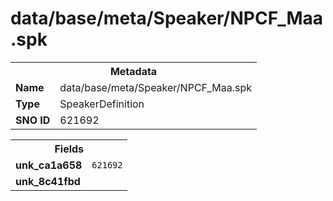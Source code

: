 <h1>data/base/meta/Speaker/NPCF_Maa.spk</h1><table><tr><th colspan="100%">Metadata</th></tr><tr><td><b>Name</b></td><td>data/base/meta/Speaker/NPCF_Maa.spk</td></tr><tr><td><b>Type</b></td><td>SpeakerDefinition</td></tr><tr><td><b>SNO ID</b></td><td>621692</td></tr></table>

<table><tr><th colspan="100%">Fields</th></tr><tr><td><b>unk_ca1a658</b></td><td><code>621692</code></td></tr><tr><td><b>unk_8c41fbd</b></td><td></td></tr></table>

